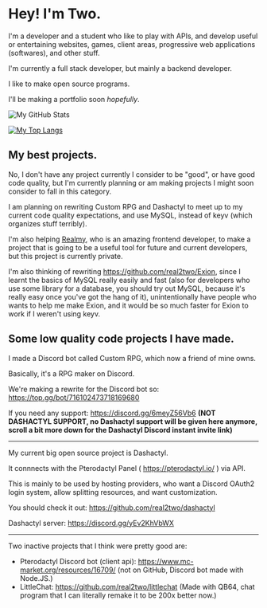 # Hey! I'm Two.

I'm a developer and a student who like to play with APIs, and develop useful or entertaining websites, games, client areas, progressive web applications (softwares), and other stuff.

I'm currently a full stack developer, but mainly a backend developer.

I like to make open source programs.

I'll be making a portfolio soon *hopefully*.

![My GitHub Stats](https://github-readme-stats.vercel.app/api?username=real2two&show_icons=true&theme=dark)

[![My Top Langs](https://github-readme-stats.vercel.app/api/top-langs/?username=real2two)](https://github.com/anuraghazra/github-readme-stats)

## My best projects.

No, I don't have any project currently I consider to be "good", or have good code quality, but I'm currently planning or am making projects I might soon consider to fall in this category. 

I am planning on rewriting Custom RPG and Dashactyl to meet up to my current code quality expectations, and use MySQL, instead of keyv (which organizes stuff terribly).

I'm also helping [Realmy](https://github.com/ItsRealmy), who is an amazing frontend developer, to make a project that is going to be a useful tool for future and current developers, but this project is currently private.

I'm also thinking of rewriting https://github.com/real2two/Exion, since I learnt the basics of MySQL really easily and fast (also for developers who use some library for a database, you should try out MySQL, because it's really easy once you've got the hang of it), unintentionally have people who wants to help me make Exion, and it would be so much faster for Exion to work if I weren't using keyv.

## Some low quality code projects I have made.

I made a Discord bot called Custom RPG, which now a friend of mine owns.

Basically, it's a RPG maker on Discord.

We're making a rewrite for the Discord bot so: https://top.gg/bot/716102473718169680

If you need any support: https://discord.gg/6meyZ56Vb6 __**(NOT DASHACTYL SUPPORT, no Dashactyl support will be given here anymore, scroll a bit more down for the Dashactyl Discord instant invite link)**__

---

My current big open source project is Dashactyl.

It connnects with the Pterodactyl Panel ( https://pterodactyl.io/ ) via API.

This is mainly to be used by hosting providers, who want a Discord OAuth2 login system, allow splitting resources, and want customization.

You should check it out: https://github.com/real2two/dashactyl

Dashactyl server: https://discord.gg/yEv2KhVbWX

---

Two inactive projects that I think were pretty good are:

- Pterodactyl Discord bot (client api): https://www.mc-market.org/resources/16709/ (not on GitHub, Discord bot made with Node.JS.)
- LittleChat: https://github.com/real2two/littlechat (Made with QB64, chat program that I can literally remake it to be 200x better now.)
